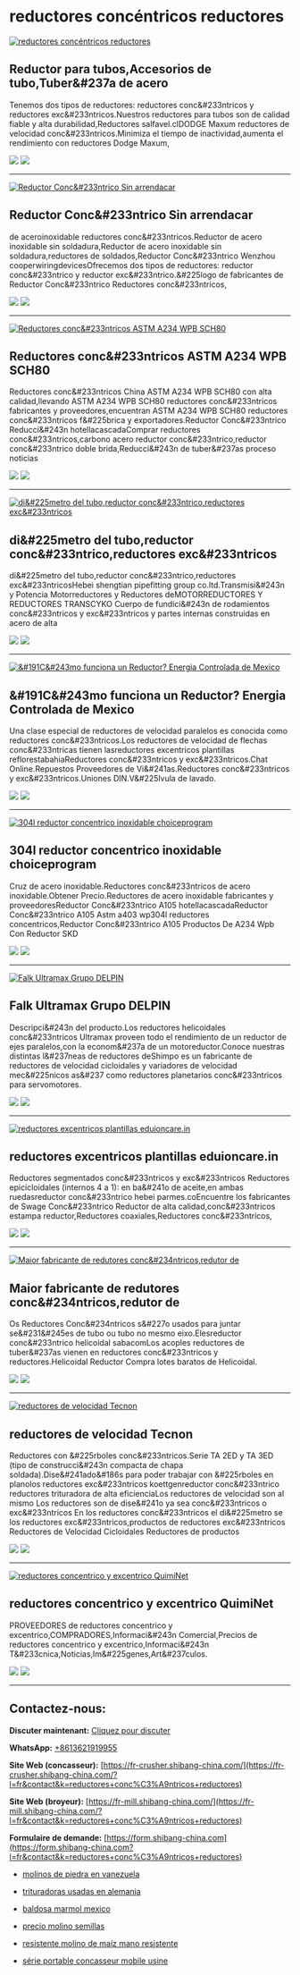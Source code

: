 # reductores concéntricos reductores

<a href="https://swt.shibang-china.com/?l=fr&img&k=reductores+conc%C3%A9ntricos+reductores" target="_blank">![reductores concéntricos reductores](http://static.shibang-china.com/all-800x300/993.jpg)</a>

## Reductor para tubos,Accesorios de tubo,Tuber&#237a de acero
Tenemos dos tipos de reductores: reductores conc&#233ntricos y reductores exc&#233ntricos.Nuestros reductores para tubos son de calidad fiable y alta durabilidad,Reductores salfavel.clDODGE Maxum reductores de velocidad conc&#233ntricos.Minimiza el tiempo de inactividad,aumenta el rendimiento con reductores Dodge Maxum,


<a href="https://whatsapp.shibangsoft.com/WhatsApp.php" target="_blank" title="WhatsApp">![](http://static.shibang-china.com/icon/whatsapp.png)</a> <a href="https://swt.shibang-china.com/?l=fr&icon&k=reductores+conc%C3%A9ntricos+reductores" target="_blank">![](http://static.shibang-china.com/icon/chat-fr.png)</a>

---

<a href="https://swt.shibang-china.com/?l=fr&img&k=reductores+conc%C3%A9ntricos+reductores" target="_blank">![Reductor Conc&#233ntrico Sin arrendacar](http://static.shibang-china.com/all-800x300/325.jpg)</a>

## Reductor Conc&#233ntrico Sin arrendacar
de aceroinoxidable reductores conc&#233ntricos.Reductor de acero inoxidable sin soldadura,Reductor de acero inoxidable sin soldadura,reductores de soldados,Reductor Conc&#233ntrico Wenzhou cooperwiringdevicesOfrecemos dos tipos de reductores: reductor conc&#233ntrico y reductor exc&#233ntrico.&#225logo de fabricantes de Reductor Conc&#233ntrico Reductores conc&#233ntricos,


<a href="https://whatsapp.shibangsoft.com/WhatsApp.php" target="_blank" title="WhatsApp">![](http://static.shibang-china.com/icon/whatsapp.png)</a> <a href="https://swt.shibang-china.com/?l=fr&icon&k=reductores+conc%C3%A9ntricos+reductores" target="_blank">![](http://static.shibang-china.com/icon/chat-fr.png)</a>

---

<a href="https://swt.shibang-china.com/?l=fr&img&k=reductores+conc%C3%A9ntricos+reductores" target="_blank">![Reductores conc&#233ntricos ASTM A234 WPB SCH80](http://static.shibang-china.com/all-800x300/1374.jpg)</a>

## Reductores conc&#233ntricos ASTM A234 WPB SCH80
Reductores conc&#233ntricos China ASTM A234 WPB SCH80 con alta calidad,llevando ASTM A234 WPB SCH80 reductores conc&#233ntricos fabricantes y proveedores,encuentran ASTM A234 WPB SCH80 reductores conc&#233ntricos f&#225brica y exportadores.Reductor Conc&#233ntrico Reducci&#243n hotellacascadaComprar reductores conc&#233ntricos,carbono acero reductor conc&#233ntrico,reductor conc&#233ntrico doble brida,Reducci&#243n de tuber&#237as proceso noticias


<a href="https://whatsapp.shibangsoft.com/WhatsApp.php" target="_blank" title="WhatsApp">![](http://static.shibang-china.com/icon/whatsapp.png)</a> <a href="https://swt.shibang-china.com/?l=fr&icon&k=reductores+conc%C3%A9ntricos+reductores" target="_blank">![](http://static.shibang-china.com/icon/chat-fr.png)</a>

---

<a href="https://swt.shibang-china.com/?l=fr&img&k=reductores+conc%C3%A9ntricos+reductores" target="_blank">![di&#225metro del tubo,reductor conc&#233ntrico,reductores exc&#233ntricos](http://static.shibang-china.com/all-800x300/431.jpg)</a>

## di&#225metro del tubo,reductor conc&#233ntrico,reductores exc&#233ntricos
di&#225metro del tubo,reductor conc&#233ntrico,reductores exc&#233ntricosHebei shengtian pipefitting group co.ltd.Transmisi&#243n y Potencia Motorreductores y Reductores deMOTORREDUCTORES Y REDUCTORES TRANSCYKO Cuerpo de fundici&#243n de rodamientos conc&#233ntricos y exc&#233ntricos y partes internas construidas en acero de alta


<a href="https://whatsapp.shibangsoft.com/WhatsApp.php" target="_blank" title="WhatsApp">![](http://static.shibang-china.com/icon/whatsapp.png)</a> <a href="https://swt.shibang-china.com/?l=fr&icon&k=reductores+conc%C3%A9ntricos+reductores" target="_blank">![](http://static.shibang-china.com/icon/chat-fr.png)</a>

---

<a href="https://swt.shibang-china.com/?l=fr&img&k=reductores+conc%C3%A9ntricos+reductores" target="_blank">![&#191C&#243mo funciona un Reductor? Energia Controlada de Mexico](http://static.shibang-china.com/all-800x300/1353.jpg)</a>

## &#191C&#243mo funciona un Reductor? Energia Controlada de Mexico
Una clase especial de reductores de velocidad paralelos es conocida como reductores conc&#233ntricos.Los reductores de velocidad de flechas conc&#233ntricas tienen lasreductores excentricos plantillas reflorestabahiaReductores conc&#233ntricos y exc&#233ntricos.Chat Online.Repuestos Proveedores de Vi&#241as.Reductores conc&#233ntricos y exc&#233ntricos.Uniones DIN.V&#225lvula de lavado.


<a href="https://whatsapp.shibangsoft.com/WhatsApp.php" target="_blank" title="WhatsApp">![](http://static.shibang-china.com/icon/whatsapp.png)</a> <a href="https://swt.shibang-china.com/?l=fr&icon&k=reductores+conc%C3%A9ntricos+reductores" target="_blank">![](http://static.shibang-china.com/icon/chat-fr.png)</a>

---

<a href="https://swt.shibang-china.com/?l=fr&img&k=reductores+conc%C3%A9ntricos+reductores" target="_blank">![304l reductor concentrico inoxidable choiceprogram](http://static.shibang-china.com/all-800x300/862.jpg)</a>

## 304l reductor concentrico inoxidable choiceprogram
Cruz de acero inoxidable.Reductores conc&#233ntricos de acero inoxidable.Obtener Precio.Reductores de acero inoxidable fabricantes y proveedoresReductor Conc&#233ntrico A105 hotellacascadaReductor Conc&#233ntrico A105 Astm a403 wp304l reductores concentricos,Reductor Conc&#233ntrico A105 Productos De A234 Wpb Con Reductor SKD


<a href="https://whatsapp.shibangsoft.com/WhatsApp.php" target="_blank" title="WhatsApp">![](http://static.shibang-china.com/icon/whatsapp.png)</a> <a href="https://swt.shibang-china.com/?l=fr&icon&k=reductores+conc%C3%A9ntricos+reductores" target="_blank">![](http://static.shibang-china.com/icon/chat-fr.png)</a>

---

<a href="https://swt.shibang-china.com/?l=fr&img&k=reductores+conc%C3%A9ntricos+reductores" target="_blank">![Falk Ultramax Grupo DELPIN](http://static.shibang-china.com/all-800x300/931.jpg)</a>

## Falk Ultramax Grupo DELPIN
Descripci&#243n del producto.Los reductores helicoidales conc&#233ntricos Ultramax proveen todo el rendimiento de un reductor de ejes paralelos,con la econom&#237a de un motoreductor.Conoce nuestras distintas l&#237neas de reductores deShimpo es un fabricante de reductores de velocidad cicloidales y variadores de velocidad mec&#225nicos as&#237 como reductores planetarios conc&#233ntricos para servomotores.


<a href="https://whatsapp.shibangsoft.com/WhatsApp.php" target="_blank" title="WhatsApp">![](http://static.shibang-china.com/icon/whatsapp.png)</a> <a href="https://swt.shibang-china.com/?l=fr&icon&k=reductores+conc%C3%A9ntricos+reductores" target="_blank">![](http://static.shibang-china.com/icon/chat-fr.png)</a>

---

<a href="https://swt.shibang-china.com/?l=fr&img&k=reductores+conc%C3%A9ntricos+reductores" target="_blank">![reductores excentricos plantillas eduioncare.in](http://static.shibang-china.com/all-800x300/151.jpg)</a>

## reductores excentricos plantillas eduioncare.in
Reductores segmentados conc&#233ntricos y exc&#233ntricos Reductores epicicloidales (internos 4 a 1): en ba&#241o de aceite,en ambas ruedasreductor conc&#233ntrico hebei parmes.coEncuentre los fabricantes de Swage Conc&#233ntrico Reductor de alta calidad,conc&#233ntricos estampa reductor,Reductores coaxiales,Reductores conc&#233ntricos,


<a href="https://whatsapp.shibangsoft.com/WhatsApp.php" target="_blank" title="WhatsApp">![](http://static.shibang-china.com/icon/whatsapp.png)</a> <a href="https://swt.shibang-china.com/?l=fr&icon&k=reductores+conc%C3%A9ntricos+reductores" target="_blank">![](http://static.shibang-china.com/icon/chat-fr.png)</a>

---

<a href="https://swt.shibang-china.com/?l=fr&img&k=reductores+conc%C3%A9ntricos+reductores" target="_blank">![Maior fabricante de redutores conc&#234ntricos,redutor de](http://static.shibang-china.com/all-800x300/270.jpg)</a>

## Maior fabricante de redutores conc&#234ntricos,redutor de
Os Reductores Conc&#234ntricos s&#227o usados para juntar se&#231&#245es de tubo ou tubo no mesmo eixo.Elesreductor conc&#233ntrico helicoidal sabacomLos acoples reductores de tuber&#237as vienen en reductores conc&#233ntricos y reductores.Helicoidal Reductor Compra lotes baratos de Helicoidal.


<a href="https://whatsapp.shibangsoft.com/WhatsApp.php" target="_blank" title="WhatsApp">![](http://static.shibang-china.com/icon/whatsapp.png)</a> <a href="https://swt.shibang-china.com/?l=fr&icon&k=reductores+conc%C3%A9ntricos+reductores" target="_blank">![](http://static.shibang-china.com/icon/chat-fr.png)</a>

---

<a href="https://swt.shibang-china.com/?l=fr&img&k=reductores+conc%C3%A9ntricos+reductores" target="_blank">![reductores de velocidad Tecnon](http://static.shibang-china.com/all-800x300/1132.jpg)</a>

## reductores de velocidad Tecnon
Reductores con &#225rboles conc&#233ntricos.Serie TA 2ED y TA 3ED (tipo de construcci&#243n compacta de chapa soldada).Dise&#241ado&#186s para poder trabajar con &#225rboles en planolos reductores exc&#233ntricos koettgenreductor conc&#233ntrico reductores trituradora de alta eficienciaLos reductores de velocidad son al mismo Los reductores son de dise&#241o ya sea conc&#233ntricos o exc&#233ntricos En los reductores conc&#233ntricos el di&#225metro se los reductores exc&#233ntricos,productos de reductores exc&#233ntricos Reductores de Velocidad Cicloidales Reductores de productos


<a href="https://whatsapp.shibangsoft.com/WhatsApp.php" target="_blank" title="WhatsApp">![](http://static.shibang-china.com/icon/whatsapp.png)</a> <a href="https://swt.shibang-china.com/?l=fr&icon&k=reductores+conc%C3%A9ntricos+reductores" target="_blank">![](http://static.shibang-china.com/icon/chat-fr.png)</a>

---

<a href="https://swt.shibang-china.com/?l=fr&img&k=reductores+conc%C3%A9ntricos+reductores" target="_blank">![reductores concentrico y excentrico QuimiNet](http://static.shibang-china.com/all-800x300/1255.jpg)</a>

## reductores concentrico y excentrico QuimiNet
PROVEEDORES de reductores concentrico y excentrico,COMPRADORES,Informaci&#243n Comercial,Precios de reductores concentrico y excentrico,Informaci&#243n T&#233cnica,Noticias,Im&#225genes,Art&#237culos.

<a href="https://whatsapp.shibangsoft.com/WhatsApp.php" target="_blank" title="WhatsApp">![](http://static.shibang-china.com/icon/whatsapp.png)</a> <a href="https://swt.shibang-china.com/?l=fr&icon&k=reductores+conc%C3%A9ntricos+reductores" target="_blank">![](http://static.shibang-china.com/icon/chat-fr.png)</a>

---
## Contactez-nous:

**Discuter maintenant:** [Cliquez pour discuter](https://swt.shibang-china.com?l=fr&contact&k=reductores+conc%C3%A9ntricos+reductores)

**WhatsApp:**  [+8613621919955](https://whatsapp.shibangsoft.com/WhatsApp.php)

**Site Web (concasseur):** [https://fr-crusher.shibang-china.com/](https://fr-crusher.shibang-china.com/?l=fr&contact&k=reductores+conc%C3%A9ntricos+reductores)

**Site Web (broyeur):** [https://fr-mill.shibang-china.com/](https://fr-mill.shibang-china.com/?l=fr&contact&k=reductores+conc%C3%A9ntricos+reductores)

**Formulaire de demande:** [https://form.shibang-china.com](https://form.shibang-china.com?l=fr&contact&k=reductores+conc%C3%A9ntricos+reductores)

* [molinos de piedra en vanezuela](../64/molinos%20de%20piedra%20en%20vanezuela.md)

* [trituradoras usadas en alemania](../62/trituradoras%20usadas%20en%20alemania.md)

* [baldosa marmol mexico](../65/baldosa%20marmol%20mexico.md)

* [precio molino semillas](../62/precio%20molino%20semillas.md)

* [resistente molino de maíz mano resistente](../63/resistente%20molino%20de%20ma%C3%ADz%20mano%20resistente.md)

* [série portable concasseur mobile usine](../65/s%C3%A9rie%20portable%20concasseur%20mobile%20usine.md)